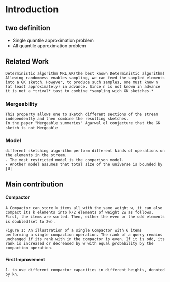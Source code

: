 
# Introduction
## two definition
- Single quantile approximation problem
- All quantile approximation problem

## Related Work
    Deterministic algorithm MRL,GK(the best known Deterministic algorithm)
    Allowing randomness enables sampling, we can feed the sampled elements into a GK sketch. However, to produce such samples, one must know n (at least approximately) in advance. Since n is not known in advance it is not a *trival* tast to combine *sampling wich GK sketches.*
### Mergeability
    This property allows one to sketch different sections of the stream independently and then combine the resulting sketches.
    In the paper "Mergeable summaries" Agarwal el conjecture that the GK sketch is not Mergeable
### Model
    different sketching algorithm perform different kinds of operations on the elements in the stream.
    - The most restricted model is the comparison model.
    - Another model assumes that total size of the universe is bounded by |U|


## Main contribution
#### Compactor
    A Compactor can store k items all with the same weight w, it can also compact its k elements into k/2 elements of weight 2w as follows.
    First, the items are sorted. Then, either the even or the odd elements is doubled(set to 2w).

    Figure 1: An illustration of a single Compactor with 6 items performing a single compaction operation. The rank of a query remains unchanged if its rank with in the compactor is even. If it is odd, its rank is increased or decreased by w with equal probability by the compaction operation.

#### First Improvement
    1. to use different compactor capacities in different heights, denoted by kn.
